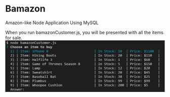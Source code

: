 # Bamazon
Amazon-like Node Application Using MySQL

When you run bamazonCustomer.js, you will be presented with all the items for sale.
![Alt text](images/ItemList.png "Printed Items")
